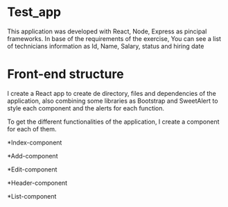 # Test_app

This application was developed with React, Node, Express as pincipal frameworks.
In base of the requirements of the exercise, You can see a list of technicians information as Id, Name, Salary, status and hiring date 

# Front-end structure

I create a React app to create de directory, files and dependencies of the application, also combining some libraries as Bootstrap and SweetAlert to style each component and the alerts for each function.

To get the different functionalities of the application, I create a component for each of them. 

*Index-component

*Add-component

*Edit-component

*Header-component

*List-component
